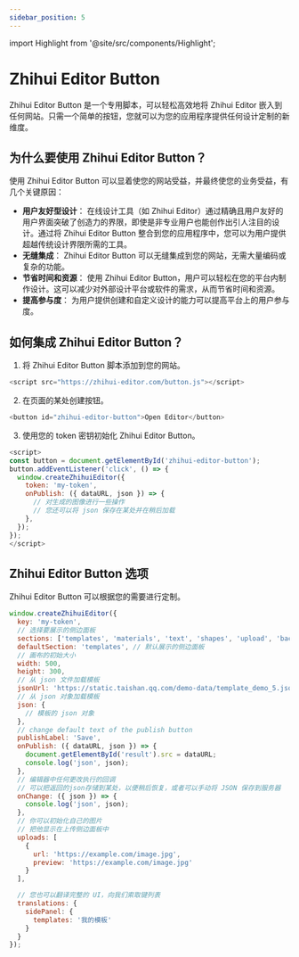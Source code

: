 ```yaml
---
sidebar_position: 5
---
```


import Highlight from '@site/src/components/Highlight';

# Zhihui Editor Button

<Highlight color="#dfd9fe">Zhihui Editor Button</Highlight> 是一个专用脚本，可以轻松高效地将 Zhihui Editor 嵌入到任何网站。只需一个简单的按钮，您就可以为您的应用程序提供任何设计定制的新维度。

## 为什么要使用 Zhihui Editor Button？

使用 Zhihui Editor Button 可以显着使您的网站受益，并最终使您的业务受益，有几个关键原因：

- **用户友好型设计**： 在线设计工具（如 Zhihui Editor）通过精确且用户友好的用户界面突破了创造力的界限，即使是非专业用户也能创作出引人注目的设计。通过将 Zhihui Editor Button 整合到您的应用程序中，您可以为用户提供超越传统设计界限所需的工具。
- **无缝集成**： Zhihui Editor Button 可以无缝集成到您的网站，无需大量编码或复杂的功能。
- **节省时间和资源**： 使用 Zhihui Editor Button，用户可以轻松在您的平台内制作设计。这可以减少对外部设计平台或软件的需求，从而节省时间和资源。
- **提高参与度**： 为用户提供创建和自定义设计的能力可以提高平台上的用户参与度。

## 如何集成 Zhihui Editor Button？

1. 将 Zhihui Editor Button 脚本添加到您的网站。

```js
<script src="https://zhihui-editor.com/button.js"></script>
```

2. 在页面的某处创建按钮。

```js
<button id="zhihui-editor-button">Open Editor</button>
```

3. 使用您的 token 密钥初始化 Zhihui Editor Button。

```js
<script>
const button = document.getElementById('zhihui-editor-button');
button.addEventListener('click', () => {
  window.createZhihuiEditor({
    token: 'my-token',
    onPublish: ({ dataURL, json }) => {
      // 对生成的图像进行一些操作
      // 您还可以将 json 保存在某处并在稍后加载
    },
  });
});
</script>
```

## Zhihui Editor Button 选项

Zhihui Editor Button 可以根据您的需要进行定制。

```js
window.createZhihuiEditor({
  key: 'my-token',
  // 选择要展示的侧边面板
  sections: ['templates', 'materials', 'text', 'shapes', 'upload', 'background', 'layers', 'size'],
  defaultSection: 'templates', // 默认展示的侧边面板
  // 画布的初始大小
  width: 500,
  height: 300,
  // 从 json 文件加载模板
  jsonUrl: 'https://static.taishan.qq.com/demo-data/template_demo_5.json',
  // 从 json 对象加载模板
  json: {
    // 模板的 json 对象
  },
  // change default text of the publish button
  publishLabel: 'Save',
  onPublish: ({ dataURL, json }) => {
    document.getElementById('result').src = dataURL;
    console.log('json', json);
  },
  // 编辑器中任何更改执行的回调
  // 可以把返回的json存储到某处，以便稍后恢复，或者可以手动将 JSON 保存到服务器
  onChange: ({ json }) => {
    console.log('json', json);
  },
  // 你可以初始化自己的图片
  // 把他显示在上传侧边面板中
  uploads: [
    {
      url: 'https://example.com/image.jpg',
      preview: 'https://example.com/image.jpg'
    }
  ],

  // 您也可以翻译完整的 UI，向我们索取键列表
  translations: {
    sidePanel: {
      templates: '我的模板'
    }
  }
});
```
